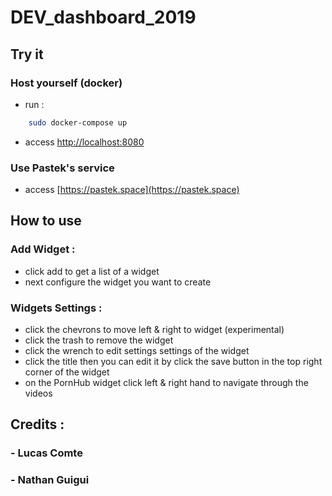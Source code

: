 # DEV_dashboard_2019

## Try it

### Host yourself (docker)

- run :
```bash
    sudo docker-compose up
```
- access [http://localhost:8080](http://localhost:8080)

### Use Pastek's service

- access [https://pastek.space](https://pastek.space)

## How to use

### Add Widget :

- click add to get a list of a widget
- next configure the widget you want to create

### Widgets Settings :
- click the chevrons to move left & right to widget (experimental)
- click the trash to remove the widget
- click the wrench to edit settings settings of the widget
- click the title then you can edit it by click the save button in the top right corner of the widget
- on the PornHub widget click left & right hand to navigate through the videos

## Credits :

### - Lucas Comte

### - Nathan Guigui
